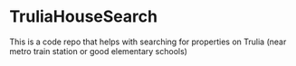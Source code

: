 # TruliaHouseSearch

This is a code repo that helps with searching for properties on Trulia (near metro train station or good elementary schools)
